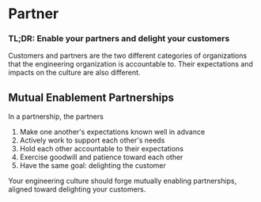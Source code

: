 Partner
=======

### TL;DR: Enable your partners and delight your customers

Customers and partners are the two different categories of organizations that the engineering organization is accountable to. Their expectations and impacts on the culture are also different.

## Mutual Enablement Partnerships

In a partnership, the partners

1. Make one another's expectations known well in advance
2. Actively work to support each other's needs
3. Hold each other accountable to their expectations
4. Exercise goodwill and patience toward each other
5. Have the same goal: delighting the customer

Your engineering culture should forge mutually enabling partnerships, aligned toward delighting your customers.

